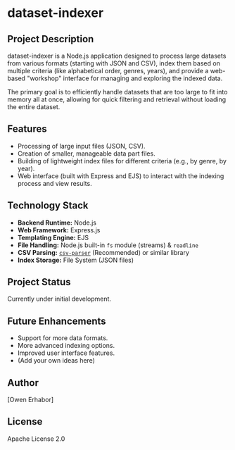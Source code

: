 # dataset-indexer

## Project Description

dataset-indexer is a Node.js application designed to process large datasets from various formats (starting with JSON and CSV), index them based on multiple criteria (like alphabetical order, genres, years), and provide a web-based "workshop" interface for managing and exploring the indexed data.

The primary goal is to efficiently handle datasets that are too large to fit into memory all at once, allowing for quick filtering and retrieval without loading the entire dataset.

## Features

* Processing of large input files (JSON, CSV).
* Creation of smaller, manageable data part files.
* Building of lightweight index files for different criteria (e.g., by genre, by year).
* Web interface (built with Express and EJS) to interact with the indexing process and view results.

## Technology Stack

* **Backend Runtime:** Node.js
* **Web Framework:** Express.js
* **Templating Engine:** EJS
* **File Handling:** Node.js built-in `fs` module (streams) & `readline`
* **CSV Parsing:** [`csv-parser`](https://www.npmjs.com/package/csv-parser) (Recommended) or similar library
* **Index Storage:** File System (JSON files)
  
## Project Status

Currently under initial development.

## Future Enhancements

* Support for more data formats.
* More advanced indexing options.
* Improved user interface features.
* (Add your own ideas here)

## Author

[Owen Erhabor]

## License

Apache License 2.0

